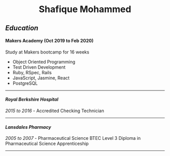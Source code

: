 # <center> Shafique Mohammed </center> 





## *Education*

#### Makers Academy (Oct 2019 to Feb 2020)

Study at Makers bootcamp for 16 weeks

* Object Oriented Programming
* Test Driven Development
* Ruby, RSpec, Rails
* JavaScript, Jasmine, React
* PostgreSQL

****
#### *Royal Berkshire Hospital*
*2015 to 2016*  -    Accredited Checking Technician
****
#### *Lansdales Pharmacy*
 *2005 to 2007* - Pharmaceutical Science BTEC Level 3 Diploma in Pharmaceutical Science Apprenticeship
****

